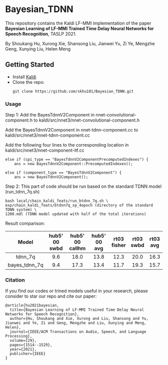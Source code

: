 # Bayesian_TDNN
This repository contains the Kaldi LF-MMI implementation of the paper **Bayesian Learning of 
LF-MMI Trained Time Delay Neural Networks for Speech Recognition**, TASLP 2021.

By Shoukang Hu, Xurong Xie, Shansong Liu, Jianwei Yu, Zi Ye, Mengzhe Geng, Xunying Liu, Helen Meng

## Getting Started
* Install [Kaldi](https://github.com/kaldi-asr/kaldi)
* Clone the repo:
  ```
  git clone https://github.com/skhu101/Bayesian_TDNN.git
  ```
  
### Usage
Step 1: 
Add the BayesTdnnV2Component in nnet-convolutional-component.h to kaldi/src/nnet3/nnet-convolutional-component.h 

Add the BayesTdnnV2Component in nnet-tdnn-component.cc to kaldi/src/nnet3/nnet-tdnn-component.cc 

Add the following four lines to the corresponding location in kaldi/src/nnet3/nnet-component-itf.cc
```shell
else if (cpi_type == "BayesTdnnV2ComponentPrecomputedIndexes") {
    ans = new BayesTdnnV2Component::PrecomputedIndexes();

else if (component_type == "BayesTdnnV2Component") {
    ans = new BayesTdnnV2Component();
```

Step 2: 
This part of code should be run based on the standard TDNN model (run_tdnn_7q.sh)
```shell
bash local/chain_kaldi_feats/run_btdnn_7q.sh \
exp/chain_kaldi_feats/btdnn7q_sp_4epoch (directory of the standard TDNN system) \
1200.mdl (TDNN model updated with half of the total iterations)
```

Result comparison:

| Model |  hub5' 00 <br> swbd  | hub5' 00 <br> callhm  | hub5' 00 <br> avg | rt03 <br> fisher | rt03 <br> swbd | rt03 <br> avg |
| :---:   | :-: | :-: | :-: | :-: | :-: | :-: | 
| tdnn_7q | 9.6              |  18.0              | 13.8              | 12.3           | 20.0         | 16.3          |
| bayes_tdnn_7q | 9.4             |  17.3              | 13.4              | 11.7           | 19.3         | 15.7          |

### Citation
If you find our codes or trined models useful in your research, please consider to star our repo and cite our paper:

    @article{hu2021bayesian,
      title={Bayesian Learning of LF-MMI Trained Time Delay Neural Networks for Speech Recognition},
      author={Hu, Shoukang and Xie, Xurong and Liu, Shansong and Yu, Jianwei and Ye, Zi and Geng, Mengzhe and Liu, Xunying and Meng, Helen},
      journal={IEEE/ACM Transactions on Audio, Speech, and Language Processing},
      volume={29},
      pages={1514--1529},
      year={2021},
      publisher={IEEE}
    }
